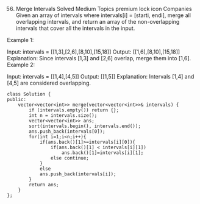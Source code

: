 56. Merge Intervals
    Solved
    Medium
    Topics
    premium lock icon
    Companies
    Given an array of intervals where intervals[i] = [starti, endi], merge all overlapping intervals, and return an array of the non-overlapping intervals that cover all the intervals in the input.

Example 1:

Input: intervals = [[1,3],[2,6],[8,10],[15,18]]
Output: [[1,6],[8,10],[15,18]]
Explanation: Since intervals [1,3] and [2,6] overlap, merge them into [1,6].
Example 2:

Input: intervals = [[1,4],[4,5]]
Output: [[1,5]]
Explanation: Intervals [1,4] and [4,5] are considered overlapping.

```
class Solution {
public:
    vector<vector<int>> merge(vector<vector<int>>& intervals) {
        if (intervals.empty()) return {};
        int n = intervals.size();
        vector<vector<int>> ans;
        sort(intervals.begin(), intervals.end());
        ans.push_back(intervals[0]);
        for(int i=1;i<n;i++){
            if(ans.back()[1]>=intervals[i][0]){
                if(ans.back()[1] < intervals[i][1])
                    ans.back()[1]=intervals[i][1];
                else continue;
            }
            else
            ans.push_back(intervals[i]);
        }
        return ans;
    }
};
```
